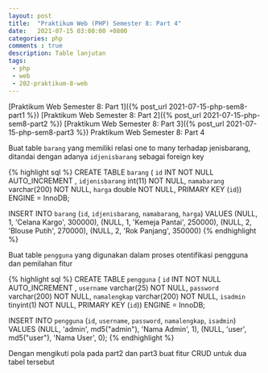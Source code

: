 ```yaml
---
layout: post
title:  "Praktikum Web (PHP) Semester 8: Part 4"
date:   2021-07-15 03:00:00 +0800
categories: php
comments : true
description: Table lanjutan
tags: 
 - php 
 - web
 - 202-praktikum-8-web
---
```


[Praktikum Web Semester 8: Part 1]({% post_url 2021-07-15-php-sem8-part1 %})
[Praktikum Web Semester 8: Part 2]({% post_url 2021-07-15-php-sem8-part2 %})
[Praktikum Web Semester 8: Part 3]({% post_url 2021-07-15-php-sem8-part3 %})
Praktikum Web Semester 8: Part 4

Buat table `barang` yang memiliki relasi one to many terhadap jenisbarang, ditandai dengan adanya `idjenisbarang` sebagai foreign key

{% highlight  sql %}
CREATE TABLE `barang` (
`id` INT NOT NULL AUTO_INCREMENT ,
`idjenisbarang` int(11) NOT NULL,
`namabarang` varchar(200) NOT NULL,
`harga` double NOT NULL,
PRIMARY KEY (`id`)) ENGINE = InnoDB;

INSERT INTO `barang` (`id`, `idjenisbarang`, `namabarang`, `harga`) VALUES
(NULL, 1, 'Celana Kargo', 300000),
(NULL, 1, 'Kemeja Pantai', 250000),
(NULL, 2, 'Blouse Putih', 270000),
(NULL, 2, 'Rok Panjang', 350000)
{% endhighlight %}

Buat table `pengguna` yang digunakan dalam proses otentifikasi pengguna dan pemilahan fitur

{% highlight  sql %}
CREATE TABLE `pengguna` (
  `id` INT NOT NULL AUTO_INCREMENT ,
  `username` varchar(25) NOT NULL,
  `password` varchar(200) NOT NULL,
  `namalengkap` varchar(200) NOT NULL,
  `isadmin` tinyint(1) NOT NULL,
PRIMARY KEY (`id`)) ENGINE = InnoDB;

INSERT INTO `pengguna` (`id`, `username`, `password`, `namalengkap`, `isadmin`) VALUES
(NULL, 'admin', md5("admin"), 'Nama Admin', 1),
(NULL, 'user', md5("user"), 'Nama User', 0);
{% endhighlight %}

Dengan mengikuti pola pada part2 dan part3 buat fitur CRUD untuk dua tabel tersebut